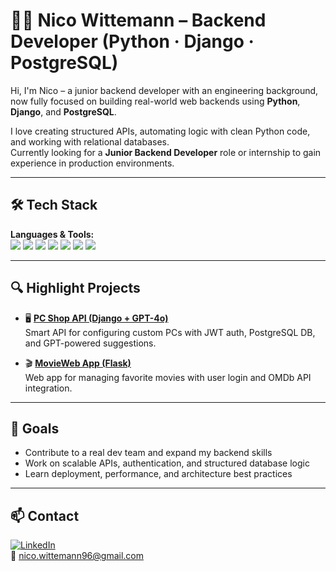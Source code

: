 # 👨‍💻 Nico Wittemann – Backend Developer (Python · Django · PostgreSQL)

Hi, I'm Nico – a junior backend developer with an engineering background, now fully focused on building real-world web backends using **Python**, **Django**, and **PostgreSQL**.

I love creating structured APIs, automating logic with clean Python code, and working with relational databases.  
Currently looking for a **Junior Backend Developer** role or internship to gain experience in production environments.

---

## 🛠️ Tech Stack

**Languages & Tools:**  
<img src="https://img.shields.io/badge/Python-3776AB?style=flat&logo=python&logoColor=white"/>
<img src="https://img.shields.io/badge/Django-092E20?style=flat&logo=django&logoColor=white"/>
<img src="https://img.shields.io/badge/Flask-000000?style=flat&logo=flask&logoColor=white"/>
<img src="https://img.shields.io/badge/PostgreSQL-4169E1?style=flat&logo=postgresql&logoColor=white"/>
<img src="https://img.shields.io/badge/Git-F05032?style=flat&logo=git&logoColor=white"/>
<img src="https://img.shields.io/badge/SQLite-003B57?style=flat&logo=sqlite&logoColor=white"/>
<img src="https://img.shields.io/badge/REST-API-green?style=flat"/>

---

## 🔍 Highlight Projects

- 🖥️ [**PC Shop API (Django + GPT-4o)**](https://github.com/nico-wittemann/django_pc_webshop_api)  
  Smart API for configuring custom PCs with JWT auth, PostgreSQL DB, and GPT-powered suggestions.

- 🎬 [**MovieWeb App (Flask)**](https://github.com/nico-wittemann/MovieWeb_app)  
  Web app for managing favorite movies with user login and OMDb API integration.

---

## 🎯 Goals

- Contribute to a real dev team and expand my backend skills  
- Work on scalable APIs, authentication, and structured database logic  
- Learn deployment, performance, and architecture best practices

---

## 📫 Contact

[![LinkedIn](https://img.shields.io/badge/LinkedIn-blue?style=flat&logo=linkedin&logoColor=white)](https://www.linkedin.com/in/nico-wittemann)  
📧 nico.wittemann96@gmail.com
